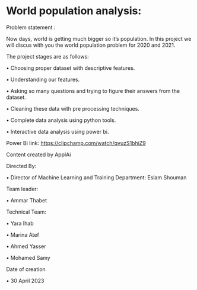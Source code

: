 
# World population analysis:

Problem statement :

Now days, world is getting much bigger so it’s population. In this project we will discus with you the world population problem for 2020 and 2021.

The project stages are as follows:

•	Choosing proper dataset with descriptive features.

•	Understanding our features.

•	Asking so many questions and trying to figure their answers from the dataset.

•	Cleaning these data with pre processing techniques.

•	Complete data analysis using python tools.

•	Interactive data analysis using power bi.


Power Bi link:
https://clipchamp.com/watch/qvuzS1bhiZ9

Content created by ApplAi

Directed By:

•	Director of Machine Learning and Training Department: Eslam Shouman

Team leader:

•	Ammar Thabet

Technical Team:

•	Yara Ihab

•	Marina Atef

•	Ahmed Yasser

•	Mohamed Samy

Date of creation

•	30 April 2023


